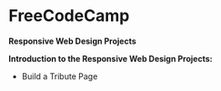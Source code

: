 # FreeCodeCamp  
**Responsive Web Design Projects**

 **Introduction to the Responsive Web Design Projects:**
      
* Build a Tribute Page
